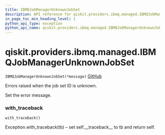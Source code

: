 ```yaml
---
title: IBMQJobManagerUnknownJobSet
description: API reference for qiskit.providers.ibmq.managed.IBMQJobManagerUnknownJobSet
in_page_toc_min_heading_level: 1
python_api_type: exception
python_api_name: qiskit.providers.ibmq.managed.IBMQJobManagerUnknownJobSet
---
```


# qiskit.providers.ibmq.managed.IBMQJobManagerUnknownJobSet

<span id="qiskit.providers.ibmq.managed.IBMQJobManagerUnknownJobSet" />

`IBMQJobManagerUnknownJobSet(*message)` [GitHub](https://github.com/qiskit/qiskit-ibmq-provider/tree/stable/0.13/qiskit/providers/ibmq/managed/exceptions.py "view source code")

Errors raised when the job set ID is unknown.

Set the error message.

### with\_traceback

<span id="qiskit.providers.ibmq.managed.IBMQJobManagerUnknownJobSet.with_traceback" />

`with_traceback()`

Exception.with\_traceback(tb) – set self.\_\_traceback\_\_ to tb and return self.

